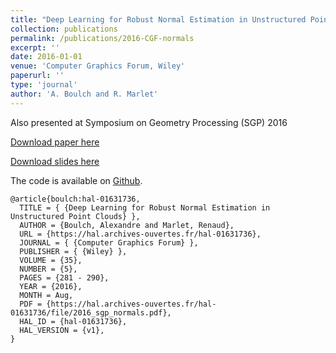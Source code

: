 ```yaml
---
title: "Deep Learning for Robust Normal Estimation in Unstructured Point Clouds"
collection: publications
permalink: /publications/2016-CGF-normals
excerpt: ''
date: 2016-01-01
venue: 'Computer Graphics Forum, Wiley'
paperurl: ''
type: 'journal'
author: 'A. Boulch and R. Marlet'
---
```



Also presented at Symposium on Geometry Processing (SGP) 2016


[Download paper here](https://aboulch.github.io/files/2016_sgp_normals.pdf)

[Download slides here](https://aboulch.github.io/files/talks/2016_sgp_normals_slides.pdf)

The code is available on [Github](https://github.com/aboulch/normals_HoughCNN).


```
@article{boulch:hal-01631736,
  TITLE = { {Deep Learning for Robust Normal Estimation in Unstructured Point Clouds} },
  AUTHOR = {Boulch, Alexandre and Marlet, Renaud},
  URL = {https://hal.archives-ouvertes.fr/hal-01631736},
  JOURNAL = { {Computer Graphics Forum} },
  PUBLISHER = { {Wiley} },
  VOLUME = {35},
  NUMBER = {5},
  PAGES = {281 - 290},
  YEAR = {2016},
  MONTH = Aug,
  PDF = {https://hal.archives-ouvertes.fr/hal-01631736/file/2016_sgp_normals.pdf},
  HAL_ID = {hal-01631736},
  HAL_VERSION = {v1},
}
```
